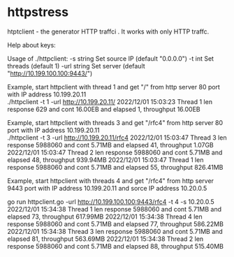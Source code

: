 # httpstress

htptclient - the generator HTTP traffci . It works with only HTTP traffc.

Help about keys: 

Usage of ./httpclient:
  -s string
        Set source IP   (default "0.0.0.0")
  -t int
        Set threads (default 1)
  -url string
        Set server  (default "http://10.199.100.100:9443/")



Example, start httpclient with thread 1 and get "/" from  http server 80 port with IP address 10.199.20.11  
./httpclient -t 1 -url http://10.199.20.11/
2022/12/01 15:03:23 Thread 1 len response 629 and cont 16.00EB and elapsed  1, throughput 16.00EB

Example, start httpclient with threads 3 and get "/rfc4" from  http server 80 port  with IP address 10.199.20.11  
./httpclient -t 3 -url http://10.199.20.11/rfc4
2022/12/01 15:03:47 Thread 3 len response 5988060 and cont 5.71MB and elapsed  41, throughput 1.07GB
2022/12/01 15:03:47 Thread 2 len response 5988060 and cont 5.71MB and elapsed  48, throughput 939.94MB
2022/12/01 15:03:47 Thread 1 len response 5988060 and cont 5.71MB and elapsed  55, throughput 826.41MB



Example, start httpclient with threads 4 and get "/rfc4" from  http server 9443  port  with IP address 10.199.20.11 and sorce IP address 10.20.0.5  

go run httpclient.go -url http://10.199.100.100:9443/rfc4 -t 4 -s 10.20.0.5
2022/12/01 15:34:38 Thread 1 len response 5988060 and cont 5.71MB and elapsed  73, throughput 617.99MB
2022/12/01 15:34:38 Thread 4 len response 5988060 and cont 5.71MB and elapsed  77, throughput 586.22MB
2022/12/01 15:34:38 Thread 3 len response 5988060 and cont 5.71MB and elapsed  81, throughput 563.69MB
2022/12/01 15:34:38 Thread 2 len response 5988060 and cont 5.71MB and elapsed  88, throughput 515.40MB


